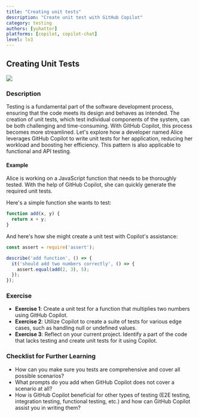 ```yaml
---
title: "Creating unit tests"
description: "Create unit test with GitHub Copilot"
category: testing
authors: [yuhattor]
platforms: [copilot, copilot-chat]
level: lv3
---
```


## Creating Unit Tests

[<img src="https://img.shields.io/badge/Lv3-Mature_Best_Practice-brightgreen">](https://github.com/orgs/AI-Native-Development/projects/1/)

### Description

Testing is a fundamental part of the software development process, ensuring that the code meets its design and behaves as intended. The creation of unit tests, which test individual components of the system, can be both challenging and time-consuming. With GitHub Copilot, this process becomes more streamlined. Let's explore how a developer named Alice leverages GitHub Copilot to write unit tests for her application, reducing her workload and boosting her efficiency.
This pattern is also applicable to functional and API testing.

#### Example

Alice is working on a JavaScript function that needs to be thoroughly tested. With the help of GitHub Copilot, she can quickly generate the required unit tests.

Here's a simple function she wants to test:

```javascript
function add(x, y) {
  return x + y;
}
```

And here's how she might create a unit test with Copilot's assistance:

```javascript
const assert = require('assert');

describe('add function', () => {
  it('should add two numbers correctly', () => {
    assert.equal(add(2, 3), 5);
  });
});
```

### Exercise

- **Exercise 1**: Create a unit test for a function that multiplies two numbers using GitHub Copilot.
- **Exercise 2**: Utilize Copilot to create a suite of tests for various edge cases, such as handling null or undefined values.
- **Exercise 3**: Reflect on your current project. Identify a part of the code that lacks testing and create unit tests for it using Copilot.

### Checklist for Further Learning

- How can you make sure you tests are comprehensive and cover all possible scenarios?
- What prompts do you add when GitHub Copilot does not cover a scenario at all?
- How is GitHub Copilot beneficial for other types of testing (E2E testing, integration testing, functional testing, etc.) and how can GitHub Copilot assist you in writing them?
